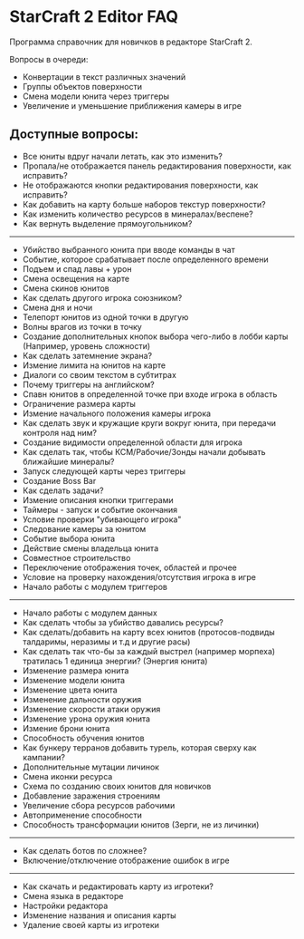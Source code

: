# StarCraft 2 Editor FAQ  
Программа справочник для новичков в редакторе StarCraft 2.  

Вопросы в очереди:  
- Конвертации в текст различных значений
- Группы объектов поверхности
- Смена модели юнита через триггеры
- Увеличение и уменьшение приближения камеры в игре

## Доступные вопросы:
- Все юниты вдруг начали летать, как это изменить?  
- Пропала/не отображается панель редактирования поверхности, как исправить?  
- Не отображаются кнопки редактирования поверхности, как исправить?  
- Как добавить на карту больше наборов текстур поверхности?  
- Как изменить количество ресурсов в минералах/веспене?  
- Как вернуть выделение прямоугольником?  
------------------------------------------------------------------  
- Убийство выбранного юнита при вводе команды в чат 
- Событие, которое срабатывает после определенного времени
- Подъем и спад лавы + урон  
- Смена освещения на карте 
- Смена скинов юнитов
- Как сделать другого игрока союзником? 
- Смена дня и ночи 
- Телепорт юнитов из одной точки в другую 
- Волны врагов из точки в точку 
- Создание дополнительных кнопок выбора чего-либо в лобби карты (Например, уровень сложности)
- Как сделать затемнение экрана?  
- Измение лимита на юнитов на карте
- Диалоги со своим текстом в субтитрах 
- Почему триггеры на английском?  
- Спавн юнитов в определенной точке при входе игрока в область
- Ограничение размера карты
- Измение начального положения камеры игрока
- Как сделать звук и кружащие круги вокруг юнита, при передачи контроля над ним? 
- Создание видимости определенной области для игрока
- Как сделать так, чтобы КСМ/Рабочие/Зонды начали добывать ближайшие минералы?
- Запуск следующей карты через триггеры
- Создание Boss Bar
- Как сделать задачи?
- Измение описания кнопки триггерами
- Таймеры - запуск и событие окончания
- Условие проверки "убивающего игрока"
- Следование камеры за юнитом
- Событие выбора юнита
- Действие смены владельца юнита
- Совместное строительство
- Переключение отображения точек, областей и прочее
- Условие на проверку нахождения/отсутствия игрока в игре
- Начало работы с модулем триггеров
------------------------------------------------------------------  
- Начало работы с модулем данных
- Как сделать чтобы за убийство давались ресурсы?  
- Как сделать/добавить на карту всех юнитов (протосов-подвиды талдаримы, неразимы и т.д и другие расы)  
- Как сделать так что-бы за каждый выстрел (например морпеха) тратилась 1 единица энергии? (Энергия юнита)  
- Изменение размера юнита
- Изменение модели юнита
- Изменение цвета юнита
- Изменение дальности оружия
- Изменение скорости атаки оружия
- Изменение урона оружия юнита
- Измение брони юнита
- Способность обучения юнитов
- Как бункеру терранов добавить турель, которая сверху как кампании?  
- Дополнительные мутации личинок
- Смена иконки ресурса
- Схема по созданию своих юнитов для новичков
- Добавление заражения строениям
- Увеличение сбора ресурсов рабочими
- Автоприменение способности
- Способность трансформации юнитов (Зерги, не из личинки)
------------------------------------------------------------------  
- Как сделать ботов по сложнее?
- Включение/отключение отображение ошибок в игре
------------------------------------------------------------------  
- Как скачать и редактировать карту из игротеки?  
- Смена языка в редакторе
- Настройки редактора  
- Изменение названия и описания карты
- Удаление своей карты из игротеки
